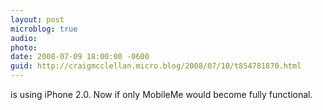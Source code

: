 ```yaml
---
layout: post
microblog: true
audio: 
photo: 
date: 2008-07-09 18:00:00 -0600
guid: http://craigmcclellan.micro.blog/2008/07/10/t854781870.html
---
```

is using iPhone 2.0. Now if only MobileMe would become fully functional.
